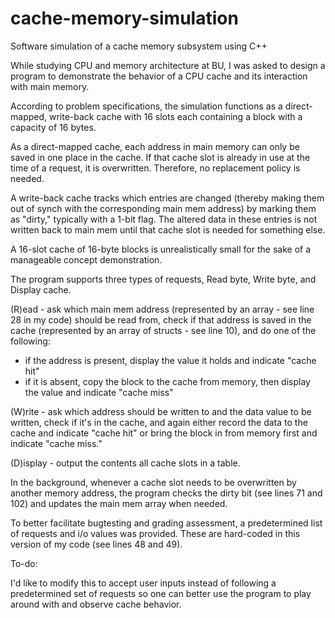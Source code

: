 # cache-memory-simulation
Software simulation of a cache memory subsystem using C++


While studying CPU and memory architecture at BU, I was asked to design a program to demonstrate the behavior of a CPU cache
and its interaction with main memory.

According to problem specifications, the simulation functions as a direct-mapped, write-back cache with 16 slots each containing
a block with a capacity of 16 bytes.

As a direct-mapped cache, each address in main memory can only be saved in one place in the cache.
If that cache slot is already in use at the time of a request, it is overwritten. Therefore, no replacement policy
is needed.

A write-back cache tracks which entries are changed (thereby making them out of synch with the corresponding main mem address)
by marking them as "dirty," typically with a 1-bit flag. The altered data in these entries is not written back to main mem until
that cache slot is needed for something else.

A 16-slot cache of 16-byte blocks is unrealistically small for the sake of a manageable concept demonstration.

The program supports three types of requests, Read byte, Write byte, and Display cache.

(R)ead - ask which main mem address (represented by an array - see line 28 in my code) should be read from, check if that 
address is saved in the cache (represented by an array of structs - see line 10), and do one of the following:
  - if the address is present, display the value it holds and indicate "cache hit"
  - if it is absent, copy the block to the cache from memory, then display the value and indicate "cache miss"
  
(W)rite - ask which address should be written to and the data value to be written, check if it's in the cache, and again either
record the data to the cache and indicate "cache hit" or bring the block in from memory first and indicate "cache miss."

(D)isplay - output the contents all cache slots in a table.

In the background, whenever a cache slot needs to be overwritten by another memory address, the program checks the dirty bit
(see lines 71 and 102) and updates the main mem array when needed.

To better facilitate bugtesting and grading assessment, a predetermined list of requests and i/o values was provided.
These are hard-coded in this version of my code (see lines 48 and 49).


To-do:

I'd like to modify this to accept user inputs instead of following a predetermined set of requests so one can better use the
program to play around with and observe cache behavior.
